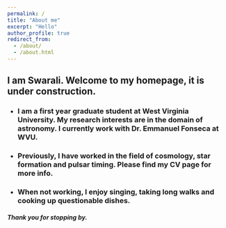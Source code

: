 ```yaml
---
permalink: /
title: "About me"
excerpt: "Hello"
author_profile: true
redirect_from: 
  - /about/
  - /about.html
---
```


## I am Swarali. Welcome to my homepage, it is under construction.


* ### I am a first year graduate student at West Virginia University. My research interests are in the domain of astronomy. I currently work with Dr. Emmanuel Fonseca at WVU. 

* ### Previously, I have worked in the field of cosmology, star formation and pulsar timing. Please find my CV page for more info.

* ### When not working, I enjoy singing, taking long walks and cooking up questionable dishes.


##### Thank you for stopping by.
